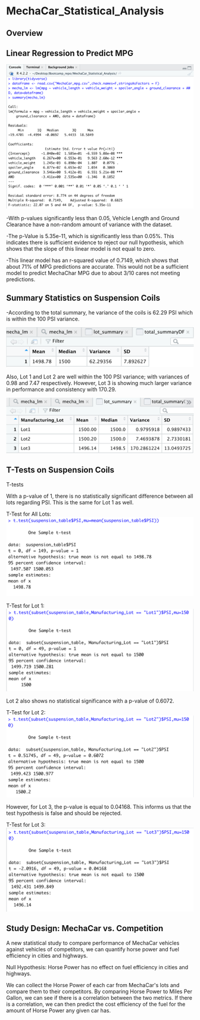 # MechaCar_Statistical_Analysis

## Overview

## Linear Regression to Predict MPG
![D1_linear_regression.png](/Resources/D1_linear_regression.png)

-With p-values significantly less than 0.05, Vehicle Length and Ground Clearance have a non-random amount of variance with the dataset.

-The p-Value is 5.35e-11, which is significantly less than 0.05%. This indicates there is sufficient evidence to reject our null hypothesis, which shows that the slope of this linear model is not equal to zero.

-This linear model has an r-squared value of 0.7149, which shows that about 71% of MPG predictions are accurate. This would not be a sufficient model to predict MechaChar MPG due to about 3/10 cares not meeting predictions.

## Summary Statistics on Suspension Coils

-According to the total summary, he variance of the coils is 62.29 PSI which is within the 100 PSI variance. 

![D2_total_summary.png](/Resources/D2_total_summary.png)

Also, Lot 1 and Lot 2 are well within the 100 PSI variance; with variances of 0.98 and 7.47 respectively. However, Lot 3 is showing much larger variance in performance and consistency with 170.29.

![D2_lot_summary.png](/Resources/D2_lot_summary.png)

## T-Tests on Suspension Coils
T-tests

With a p-value of 1, there is no statistically significant difference between all lots regarding PSI. This is the same for Lot 1 as well.

T-Test for All Lots:
![ttest_all.png](/Resources/ttest_all.png)

T-Test for Lot 1:
![ttest_lot1.png](/Resources/ttest_lot1.png)

Lot 2 also shows no statistical significance with a p-value of 0.6072.

T-Test for Lot 2:
![ttest_lot2.png](/Resources/ttest_lot2.png)

However, for Lot 3, the p-value is equal to 0.04168. This informs us that the test hypothesis is false and should be rejected.

T-Test for Lot 3:
![ttest_lot3.png](/Resources/ttest_lot3.png)

## Study Design: MechaCar vs. Competition

A new statistical study to compare performance of MechaCar vehicles against vehicles of competitors, we can quantify horse power and fuel efficiency in cities and highways.

Null Hypothesis: Horse Power has no effect on fuel efficiency in cities and highways.

We can collect the Horse Power of each car from MechaCar's lots and compare them to their competitors. By comparing Horse Power to Miles Per Gallon, we can see if there is a correlation between the two metrics. If there is a correlation, we can then predict the cost efficiency of the fuel for the amount of Horse Power any given car has.